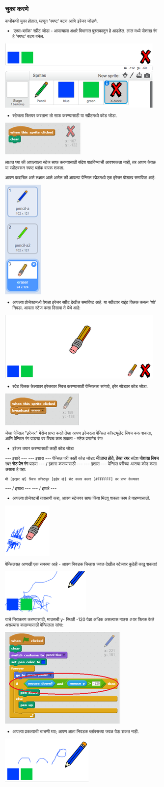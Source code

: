 ## चुका करणे

कधीकधी चुका होतात, म्हणून 'स्पष्ट' बटण आणि इरेजर जोडणे.

+ 'एक्स-ब्लॉक' स्प्रीट जोडा - आपल्याला अक्षरे विभागात पुस्तकातून हे आढळेल. लाल मध्ये पोशाख रंग हे 'स्पष्ट' बटण बनेल.

![स्क्रीनशॉट](images/paint-x.png)

+ स्टेजला क्लियर करताना तो साफ करण्यासाठी या स्प्रीटमध्ये कोड जोडा.

![स्टेज साफ करा](images/clear-stage.png)

लक्षात घ्या की आपल्याला स्टेज साफ करण्यासाठी संदेश पाठविण्याची आवश्यकता नाही, तर आपण केवळ या स्प्रीटवरून स्पष्ट ब्लॉक वापरू शकता.

आपण कदाचित असे लक्षात आले असेल की आपल्या पेन्सिल स्प्रेडमध्ये एक इरेजर पोशाख समाविष्ट आहे:

![स्क्रीनशॉट](images/paint-eraser-costume.png)

+ आपल्या प्रोजेक्टमध्ये वेगळा इरेजर स्प्रीट देखील समाविष्ट आहे. या स्प्रीटवर राईट क्लिक करून 'शो' निवडा. आपला स्टेज कसा दिसावा ते येथे आहे:

![स्क्रीनशॉट](images/paint-eraser-stage.png)

+ स्प्रेट क्लिक केल्यावर इरेजरवर स्विच करण्यासाठी पेन्सिलला सांगावे, इरेर स्प्रेडवर कोड जोडा.

![ब्रॉडकास्ट इरेजर](images/broadcast-eraser.png)

जेव्हा पेन्सिल "इरेजर" मेसेज प्राप्त करते तेव्हा आपण इरेजरला पेन्सिल कॉस्ट्यूलेट स्विच करू शकता, आणि पेन्सिल रंग पांढऱ्या वर स्विच करू शकता - स्टेज प्रमाणेच रंग!

+ इरेजर तयार करण्यासाठी काही कोड जोडा

\--- इशारे \--- \--- इशारा \--- पेन्सिल परी काही कोड जोडा: **मी प्राप्त होते, तेव्हा** **रबर** संदेश **पोशाख स्विच** रबर **सेट पेन रंग** पांढरा \--- / इशारा करण्यासाठी \--- \--- इशारा \--- पेन्सिल परीच्या आतचा कोड कसा असावा हे पहा:

```blocks
मी [इरझर व्हॅ] स्विच कॉस्ट्यूम [इझेर व्हे] सेट कलर कलर [#FFFFFF] वर प्राप्त केल्यावर
```

\--- / इशारा \--- \--- / इशारे \---

+ आपल्या प्रोजेक्टची तपासणी करा, आपण स्टेजवर साफ किंवा मिटवू शकता काय हे पाहण्यासाठी.

![स्क्रीनशॉट](images/paint-erase-test.png)

पेन्सिलसह आणखी एक समस्या आहे - आपण निवडक चिन्हास जवळ देखील स्टेजवर कुठेही काढू शकता!

![स्क्रीनशॉट](images/paint-draw-problem.png)

याचे निराकरण करण्यासाठी, माउसची y- स्थिती -120 पेक्षा अधिक असल्यास माउस *व* वर क्लिक केले असल्यास काढण्यासाठी पेन्सिलला सांगा:

![स्क्रीनशॉट](images/pencil-gt-code.png)

+ आपल्या प्रकल्पाची चाचणी घ्या; आपण आता निवडक ब्लॉक्सच्या जवळ येऊ शकत नाही.

![स्क्रीनशॉट](images/paint-fixed.png)
